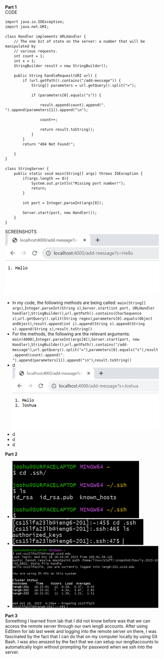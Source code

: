 **Part 1**<br>
CODE
```
import java.io.IOException;
import java.net.URI;

class Handler implements URLHandler {
    // The one bit of state on the server: a number that will be manipulated by
    // various requests.
    int count = 1;
    int x = 1;
    StringBuilder result = new StringBuilder();

    public String handleRequest(URI url) {
        if (url.getPath().contains("/add-message")) {
            String[] parameters = url.getQuery().split("=");

            if (parameters[0].equals("s")) {

                result.append(count).append(". ").append(parameters[1]).append("\n");

                count++;

                return result.toString();
            }
        }
        return "404 Not Found!";
    
    }
}

class StringServer {
    public static void main(String[] args) throws IOException {
        if(args.length == 0){
            System.out.println("Missing port number!");
            return;
        }

        int port = Integer.parseInt(args[0]);

        Server.start(port, new Handler());
    }
}
```
SCREENSHOTS<br>
![Image](Screenshot20231018160331.png)
- In my code, the following methods are being called: ```main(String[] args)```,```Integer.parseInt(String s)```,```Server.start(int port, URLHandler handler)```,```StringBuilder()```,```url.getPath().contains(CharSequence s)```,```url.getQuery().split(String regex)```,```parameters[0].equals(Object anObject)```,```result.append(int i).append(String s).append(String s).append(String s)```,```result.toString()```
- For the methods, the following are the relevant arguments: ```main(4000)```,```Integer.parseInt(args[0])```,```Server.start(port, new Handler)```,```StringBuilder()```,```url.getPath().contains("/add-message")```,```url.getQuery().split("=")```,```parameters[0].equals("s")```,```result.append(count).append(". ").append(parameters[1]).append("\n")```,```result.toString()```
- d
![Image](Screenshot20231018160416.png)
- d
- d
- d

**Part 2**<br>
- ![Image](Screenshot20231018162410.png)
- ![Image](Screenshot20231018162633.png)
- ![Image](Screenshot20231018162951.png)

**Part 3**<br>
Something I learned from lab that I did not know before was that we can access the remote server through our own ieng6 accounts. After using EdStem for lab last week and logging into the remote server on there, I was fascinated by the fact that I can do that on my computer locally by using Git Bash. I was also amazed by the fact that we can setup our ieng6accounts to automatically login without prompting for password when we ssh into the server.
